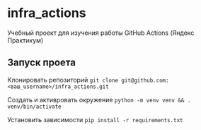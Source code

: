 # infra_actions
Учебный проект для изучения работы GitHub Actions (Яндекс Практикум)

## Запуск проета
Клонировать репозиторий
```git clone git@github.com:<ваш_username>/infra_actions.git```

Создать и активровать окружение
```python -m venv venv && . venv/bin/activate```

Установить зависимости
```pip install -r requirements.txt ```
